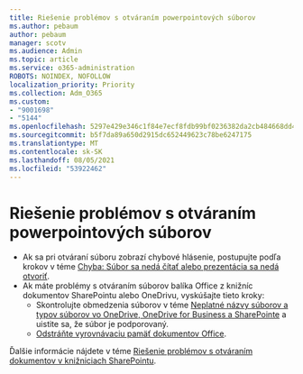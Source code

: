 ```yaml
---
title: Riešenie problémov s otváraním powerpointových súborov
ms.author: pebaum
author: pebaum
manager: scotv
ms.audience: Admin
ms.topic: article
ms.service: o365-administration
ROBOTS: NOINDEX, NOFOLLOW
localization_priority: Priority
ms.collection: Adm_O365
ms.custom:
- "9001698"
- "5144"
ms.openlocfilehash: 5297e429e346c1f84e7ecf8fdb99bf0236382da2cb484668dd4b560027736979
ms.sourcegitcommit: b5f7da89a650d2915dc652449623c78be6247175
ms.translationtype: MT
ms.contentlocale: sk-SK
ms.lasthandoff: 08/05/2021
ms.locfileid: "53922462"
---
```

# <a name="resolve-issues-opening-powerpoint-files"></a>Riešenie problémov s otváraním powerpointových súborov

- Ak sa pri otváraní súboru zobrazí chybové hlásenie, postupujte podľa krokov v téme [Chyba: Súbor sa nedá čítať alebo prezentácia sa nedá otvoriť](https://support.office.com/article/Error-Can-t-read-file-or-Presentation-cannot-be-opened-7f2f31e2-d4dd-4c1f-9e27-ba6fadf92d44).
- Ak máte problémy s otváraním súborov balíka Office z knižníc dokumentov SharePointu alebo OneDrivu, vyskúšajte tieto kroky:
    - Skontrolujte obmedzenia súborov v téme [Neplatné názvy súborov a typov súborov vo OneDrive, OneDrive for Business a SharePointe](https://support.office.com/article/64883a5d-228e-48f5-b3d2-eb39e07630fa) a uistite sa, že súbor je podporovaný.
    - [Odstráňte vyrovnávaciu pamäť dokumentov Office](https://support.office.com/article/b1d3765e-d71b-4bb8-99ca-acd22c42995d).

Ďalšie informácie nájdete v téme [Riešenie problémov s otváraním dokumentov v knižniciach SharePointu](https://support.office.com/article/31329fa1-4ad0-47fc-95d8-bb0c5b12a536).
